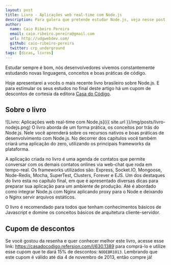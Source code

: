 ```yaml
---
layout: post
title: Livro - Aplicações web real-time com Node.js
description: Para galera que pretende estudar Node.js, veja nesse post uma resenha sobre do mais recente livro brasileiro - Aplicações web real-time com Node.js.
author:
  name: Caio Ribeiro Pereira
  email: caio.ribeiro.pereira@gmail.com
  url: http://udgwebdev.com/
  github: caio-ribeiro-pereira
  twitter: crp_underground
tags: [dicas, livros]
---
```

Estudar sempre é bom, nós desenvolvedores vivemos constantemente estudando novas linguagens, conceitos e boas práticas de código. 

Hoje apresentarei a vocês o mais recente livro brasileiro sobre Node.js. E para estimular os seus estudos no final deste artigo há um cupom de descontos de cortesia da editora [Casa do Código][].

## Sobre o livro
![Livro: Aplicações web real-time com Node.js]({{ site.url }}/img/posts/livro-nodejs.png)
O livro aborda de um forma prática, os conceitos por trás do Node.js. Nele você aprenderá sobre os recursos nativos e boas práticas de desenvolvimento com Node.js. No decorrer dos capítulos você também criará uma aplicação do zero, utilizando os principais frameworks da plataforma. 

A aplicação criada no livro é uma agenda de contatos que permite conversar com os demais contatos onlines via web-chat que roda em tempo-real. Os frameworks utilizados são: Express, Socket.IO, Mongoose, Node-Redis, Mocha, SuperTest, Clusters, Forever e EJS. Um dos destaques do livro esta no capítulo final, em que é apresentado diversas dicas para preparar sua aplicação para um ambiente de produção. Até é abordado como integrar Node.js com Nginx aplicando proxy para o Node e deixando o Nginx servir arquivos estáticos.

O livro é recomendado para todos que tenham conhecimentos básicos de Javascript e domine os conceitos básicos de arquitetura cliente-servidor.

## Cupom de descontos
Se você gostou da resenha e quer conhecer melhor este livro, acesse esse link: https://casadocodigo.refersion.com/l/630.1389 para comprá-lo e utilize esse cupom que te dará 15% de descontos: `NODEBR1013`. Lembrando que este cupom é válido até dia 4 de novembro de 2013, então compre já!

[Casa do Código]: http://casadocodigo.com.br